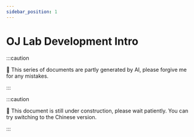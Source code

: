```yaml
---
sidebar_position: 1
---
```


# OJ Lab Development Intro

:::caution

🤖 This series of documents are partly generated by AI, please forgive me for any mistakes.

:::

:::caution

🚧 This document is still under construction, please wait patiently.
You can try switching to the Chinese version.

:::
